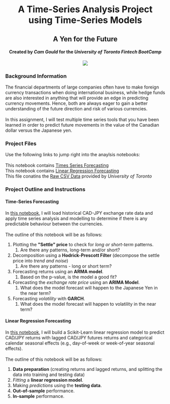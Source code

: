 <h1 align="center">A Time-Series Analysis Project using Time-Series Models</h1>
<h2 align="center"> A Yen for the Future </h2>
<h4 align="center"> Created by <em>Cam Gould</em> for the <em>University of Toronto Fintech BootCamp</em> </h4>

<p align="center">
  <img
    src="https://github.com/CamGould/Machine_Learning/blob/main/Supplemental/credit-risk.jpg?raw=true"
  >
</p>

### Background Information
The financial departments of large companies often have to make foreign currency transactions when doing international business, while hedge funds are also interested in anything that will provide an edge in predicting currency movements. Hence, both are always eager to gain a better understanding of the future direction and risk of various currencies.
<br>
<br>
In this assignment, I will test multiple time series tools that you have been learned in order to predict future movements in the value of the Canadian dollar versus the Japanese yen.
<br>
### Project Files
Use the following links to jump right into the anaylsis notebooks:
<br>
<br>
This notebook contains [Times Series Forecasting](https://github.com/CamGould/Time_Series_Analysis/blob/main/Coding%20Notebooks/%5B1%5DTime_Series_Forecasting.ipynb)
<br>
This notebook contains [Linear Regression Forecasting](https://github.com/CamGould/Time_Series_Analysis/blob/main/Coding%20Notebooks/%5B2%5DLinear_Regression_Forecasting.ipynb)
<br>
This file conatins the [Raw CSV Data](https://github.com/CamGould/Time_Series_Analysis/blob/main/Raw%20Data/cad_jpy.csv) provided by *University of Toronto*
<br>
### Project Outline and Instructions
#### Time-Series Forecasting
In [this notebook](https://github.com/CamGould/Time_Series_Analysis/blob/main/Coding%20Notebooks/%5B1%5DTime_Series_Forecasting.ipynb), I will load historical CAD-JPY exchange rate data and apply time series analysis and modelling to determine if there is any predictable behaviour between the currencies.
<br>
<br>
The outline of this notebook will be as follows:
<br>
1. Plotting the **"Settle" price** to check for *long or short-term* patterns.
    1. Are there any patterns, long-term and/or short?
2. Decomposition using a **Hodrick-Prescott Filter** (decompose the settle price into *trend and noise*)
    1. Are there any patterns - long or short term?
3. Forecasting returns using an **ARMA model**. 
    1. Based on the p-value, is the model a good fit?
4. Forecasting the *exchange rate price* using an **ARIMA Model**.
    1. What does the model forecast will happen to the Japanese Yen in the near term?
5. Forecasting *volatility* with **GARCH**.
    1. What does the model forecast will happen to volatility in the near term?

#### Linear Regression Forecasting

In [this notebook](https://github.com/CamGould/Time_Series_Analysis/blob/main/Coding%20Notebooks/%5B2%5DLinear_Regression_Forecasting.ipynb), I will build a Scikit-Learn linear regression model to predict CAD/JPY returns with lagged CAD/JPY futures returns and categorical calendar seasonal effects (e.g., day-of-week or week-of-year seasonal effects).
<br>
<br>
The outline of this notebook will be as follows:
<br>
1. **Data preparation** (creating returns and lagged returns, and splitting the data into training and testing data)
2. *Fitting* a **linear regression model**.
3. Making *predictions* using the **testing data**.
4. **Out-of-sample** performance.
5. **In-sample** performance.
